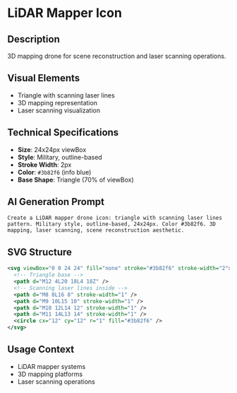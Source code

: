 # LiDAR Mapper Icon

## Description
3D mapping drone for scene reconstruction and laser scanning operations.

## Visual Elements
- Triangle with scanning laser lines
- 3D mapping representation
- Laser scanning visualization

## Technical Specifications
- **Size**: 24x24px viewBox
- **Style**: Military, outline-based
- **Stroke Width**: 2px
- **Color**: `#3b82f6` (info blue)
- **Base Shape**: Triangle (70% of viewBox)

## AI Generation Prompt
```
Create a LiDAR mapper drone icon: triangle with scanning laser lines pattern. Military style, outline-based, 24x24px. Color #3b82f6. 3D mapping, laser scanning, scene reconstruction aesthetic.
```

## SVG Structure
```svg
<svg viewBox="0 0 24 24" fill="none" stroke="#3b82f6" stroke-width="2">
  <!-- Triangle base -->
  <path d="M12 4L20 18L4 18Z" />
  <!-- Scanning laser lines inside -->
  <path d="M8 8L16 8" stroke-width="1" />
  <path d="M9 10L15 10" stroke-width="1" />
  <path d="M10 12L14 12" stroke-width="1" />
  <path d="M11 14L13 14" stroke-width="1" />
  <circle cx="12" cy="12" r="1" fill="#3b82f6" />
</svg>
```

## Usage Context
- LiDAR mapper systems
- 3D mapping platforms
- Laser scanning operations

